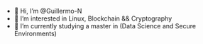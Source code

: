 - 👋 Hi, I’m @Guillermo-N
- 👀 I’m interested in Linux, Blockchain && Cryptography
- 🌱 I’m currently studying a master in (Data Science and Secure Environments)

<!---
Guillermo-N/Guillermo-N is a ✨ special ✨ repository because its `README.md` (this file) appears on your GitHub profile.
You can click the Preview link to take a look at your changes.
--->
